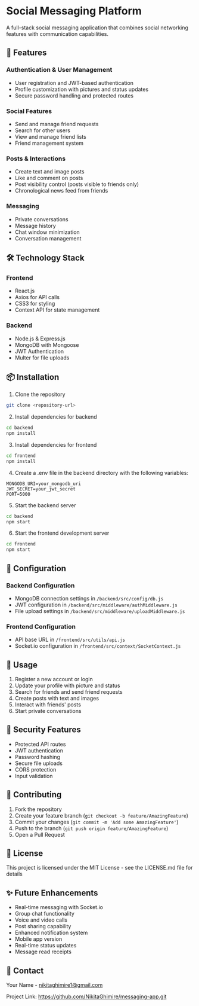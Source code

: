 # Social Messaging Platform

A full-stack social messaging application that combines social networking features with communication capabilities.

## 🚀 Features

### Authentication & User Management
- User registration and JWT-based authentication
- Profile customization with pictures and status updates
- Secure password handling and protected routes

### Social Features
- Send and manage friend requests
- Search for other users
- View and manage friend lists
- Friend management system

### Posts & Interactions
- Create text and image posts
- Like and comment on posts
- Post visibility control (posts visible to friends only)
- Chronological news feed from friends

### Messaging
- Private conversations
- Message history
- Chat window minimization
- Conversation management

## 🛠 Technology Stack

### Frontend
- React.js
- Axios for API calls
- CSS3 for styling
- Context API for state management

### Backend
- Node.js & Express.js
- MongoDB with Mongoose
- JWT Authentication
- Multer for file uploads

## 📦 Installation

1. Clone the repository
```bash
git clone <repository-url>
```

2. Install dependencies for backend
```bash
cd backend
npm install
```

3. Install dependencies for frontend
```bash
cd frontend
npm install
```

4. Create a .env file in the backend directory with the following variables:
```env
MONGODB_URI=your_mongodb_uri
JWT_SECRET=your_jwt_secret
PORT=5000
```

5. Start the backend server
```bash
cd backend
npm start
```

6. Start the frontend development server
```bash
cd frontend
npm start
```

## 🔧 Configuration

### Backend Configuration
- MongoDB connection settings in `/backend/src/config/db.js`
- JWT configuration in `/backend/src/middleware/authMiddleware.js`
- File upload settings in `/backend/src/middleware/uploadMiddleware.js`

### Frontend Configuration
- API base URL in `/frontend/src/utils/api.js`
- Socket.io configuration in `/frontend/src/context/SocketContext.js`

## 📱 Usage

1. Register a new account or login
2. Update your profile with picture and status
3. Search for friends and send friend requests
4. Create posts with text and images
5. Interact with friends' posts
6. Start private conversations

## 🔐 Security Features

- Protected API routes
- JWT authentication
- Password hashing
- Secure file uploads
- CORS protection
- Input validation

## 🤝 Contributing

1. Fork the repository
2. Create your feature branch (`git checkout -b feature/AmazingFeature`)
3. Commit your changes (`git commit -m 'Add some AmazingFeature'`)
4. Push to the branch (`git push origin feature/AmazingFeature`)
5. Open a Pull Request

## 📝 License

This project is licensed under the MIT License - see the LICENSE.md file for details

## ✨ Future Enhancements

- Real-time messaging with Socket.io
- Group chat functionality
- Voice and video calls
- Post sharing capability
- Enhanced notification system
- Mobile app version
- Real-time status updates
- Message read receipts

## 👥 Contact

Your Name - nikitaghimire1@gmail.com

Project Link: https://github.com/NikitaGhimire/messaging-app.git